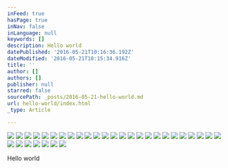 ```yaml
---
inFeed: true
hasPage: true
inNav: false
inLanguage: null
keywords: []
description: Hello world
datePublished: '2016-05-21T10:16:36.192Z'
dateModified: '2016-05-21T10:15:34.916Z'
title: ''
author: []
authors: []
publisher: null
starred: false
sourcePath: _posts/2016-05-21-hello-world.md
url: hello-world/index.html
_type: Article

---
```

![](https://the-grid-user-content.s3-us-west-2.amazonaws.com/641ced6c-1bd2-45e3-a0b9-564de074676e.jpg)
![](https://the-grid-user-content.s3-us-west-2.amazonaws.com/6ced1552-45ec-4049-9bb8-c482a0d51088.jpg)
![](https://the-grid-user-content.s3-us-west-2.amazonaws.com/52ecd1d5-c6a9-48ac-b174-0a77cb475937.jpg)
![](https://the-grid-user-content.s3-us-west-2.amazonaws.com/7cca3740-c40c-41df-b18a-898fc4372968.jpg)
![](https://the-grid-user-content.s3-us-west-2.amazonaws.com/19ca64dd-55b9-43b2-9981-c072cfdf8921.jpg)
![](https://the-grid-user-content.s3-us-west-2.amazonaws.com/cd43a9ff-fffe-4c17-b89a-f7e291865af3.jpg)
![](https://the-grid-user-content.s3-us-west-2.amazonaws.com/87ca0e23-cf4d-4802-962a-270fadb522d2.jpg)
![](https://the-grid-user-content.s3-us-west-2.amazonaws.com/ff25bb22-f930-4f35-a62a-e0ace3abbdf7.jpg)
![](https://the-grid-user-content.s3-us-west-2.amazonaws.com/f2f7748f-ef24-4e55-bd04-3c851ec9d3a7.jpg)
![](https://the-grid-user-content.s3-us-west-2.amazonaws.com/0f142417-cf64-45b8-a810-b44fbe3d221e.jpg)
![](https://the-grid-user-content.s3-us-west-2.amazonaws.com/4b030e0b-2308-490e-83ef-4dcd2878cab7.jpg)
![](https://the-grid-user-content.s3-us-west-2.amazonaws.com/b82e6fe7-03e8-48fd-8874-5106ebbeaa0e.jpg)
![](https://the-grid-user-content.s3-us-west-2.amazonaws.com/cb74d70d-df27-49cc-8b7c-89b1ad60ede3.jpg)
![](https://the-grid-user-content.s3-us-west-2.amazonaws.com/c14edba7-24bf-40b0-b6ed-a5de98d1748c.jpg)
![](https://the-grid-user-content.s3-us-west-2.amazonaws.com/c0615475-f924-42be-93cc-9e34fc484d27.jpg)
![](https://the-grid-user-content.s3-us-west-2.amazonaws.com/c09d585b-5e9c-47b0-8a16-57586d1a176a.jpg)
![](https://the-grid-user-content.s3-us-west-2.amazonaws.com/b3e11e74-82e9-463d-ba4f-5ba4e4695b0f.jpg)
![](https://the-grid-user-content.s3-us-west-2.amazonaws.com/a3eadd71-bde9-400a-8504-cab56a9087d8.jpg)
![](https://the-grid-user-content.s3-us-west-2.amazonaws.com/5a2de254-b678-4ba2-a9ce-d50aedf2d3de.jpg)
![](https://the-grid-user-content.s3-us-west-2.amazonaws.com/6e676132-306f-4341-8b19-94f48370afb9.jpg)
![](https://the-grid-user-content.s3-us-west-2.amazonaws.com/71114dfa-feea-4ca5-8d34-fd8723982be1.jpg)
![](https://the-grid-user-content.s3-us-west-2.amazonaws.com/8a003061-87ae-4192-8237-ddeec8829b64.jpg)
![](https://the-grid-user-content.s3-us-west-2.amazonaws.com/670a8bae-6da3-46ec-b29a-de6446546d0b.jpg)
![](https://the-grid-user-content.s3-us-west-2.amazonaws.com/39615d30-dfc9-4d91-89d9-5203446fc6ab.jpg)
![](https://the-grid-user-content.s3-us-west-2.amazonaws.com/af4a5dad-e103-4cd1-8cfe-0cc97bce62a7.jpg)
![](https://the-grid-user-content.s3-us-west-2.amazonaws.com/3ff4ea5c-2781-425b-8480-280a4dac740a.jpg)
![](https://the-grid-user-content.s3-us-west-2.amazonaws.com/3aeb42f3-00fa-46ee-b19d-b167b06bab97.jpg)
![](https://the-grid-user-content.s3-us-west-2.amazonaws.com/347e865a-83f7-43ab-9c48-af621b110661.jpg)
![](https://the-grid-user-content.s3-us-west-2.amazonaws.com/bd3e440f-c9e1-4f0c-824d-d51da6af7456.jpg)
![](https://the-grid-user-content.s3-us-west-2.amazonaws.com/9efaada5-f3cf-4fbb-af54-c2c3db694a22.jpg)
![](https://the-grid-user-content.s3-us-west-2.amazonaws.com/183cd07c-eb9c-490f-a768-12dadf18f6a4.jpg)
![](https://the-grid-user-content.s3-us-west-2.amazonaws.com/94430740-06f4-490c-ba45-981774a80da6.png)

Hello world